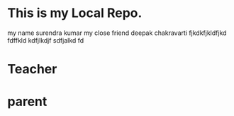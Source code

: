 # This is my Local Repo.
my name surendra kumar my  close friend deepak chakravarti
fjkdkfjkldfjkd
fdffkld
kdfjlkdjf
sdfjalkd
fd
# Teacher
# parent